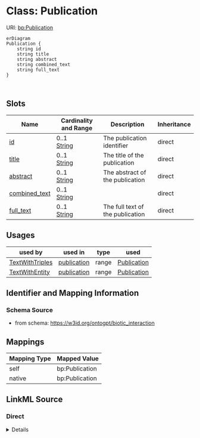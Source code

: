 

# Class: Publication



URI: [bp:Publication](http://w3id.org/ontogpt/biotic-interaction-templatePublication)



```mermaid
erDiagram
Publication {
    string id  
    string title  
    string abstract  
    string combined_text  
    string full_text  
}



```



<!-- no inheritance hierarchy -->


## Slots

| Name | Cardinality and Range | Description | Inheritance |
| ---  | --- | --- | --- |
| [id](id.md) | 0..1 <br/> [String](String.md) | The publication identifier | direct |
| [title](title.md) | 0..1 <br/> [String](String.md) | The title of the publication | direct |
| [abstract](abstract.md) | 0..1 <br/> [String](String.md) | The abstract of the publication | direct |
| [combined_text](combined_text.md) | 0..1 <br/> [String](String.md) |  | direct |
| [full_text](full_text.md) | 0..1 <br/> [String](String.md) | The full text of the publication | direct |





## Usages

| used by | used in | type | used |
| ---  | --- | --- | --- |
| [TextWithTriples](TextWithTriples.md) | [publication](publication.md) | range | [Publication](Publication.md) |
| [TextWithEntity](TextWithEntity.md) | [publication](publication.md) | range | [Publication](Publication.md) |






## Identifier and Mapping Information







### Schema Source


* from schema: https://w3id.org/ontogpt/biotic_interaction




## Mappings

| Mapping Type | Mapped Value |
| ---  | ---  |
| self | bp:Publication |
| native | bp:Publication |







## LinkML Source

<!-- TODO: investigate https://stackoverflow.com/questions/37606292/how-to-create-tabbed-code-blocks-in-mkdocs-or-sphinx -->

### Direct

<details>
```yaml
name: Publication
from_schema: https://w3id.org/ontogpt/biotic_interaction
attributes:
  id:
    name: id
    description: The publication identifier
    from_schema: https://w3id.org/ontogpt/biotic_interaction
    domain_of:
    - NamedEntity
    - Publication
  title:
    name: title
    description: The title of the publication
    from_schema: https://w3id.org/ontogpt/biotic_interaction
    rank: 1000
    domain_of:
    - Publication
  abstract:
    name: abstract
    description: The abstract of the publication
    from_schema: https://w3id.org/ontogpt/biotic_interaction
    rank: 1000
    domain_of:
    - Publication
  combined_text:
    name: combined_text
    from_schema: https://w3id.org/ontogpt/biotic_interaction
    rank: 1000
    domain_of:
    - Publication
  full_text:
    name: full_text
    description: The full text of the publication
    from_schema: https://w3id.org/ontogpt/biotic_interaction
    rank: 1000
    domain_of:
    - Publication

```
</details>

### Induced

<details>
```yaml
name: Publication
from_schema: https://w3id.org/ontogpt/biotic_interaction
attributes:
  id:
    name: id
    description: The publication identifier
    from_schema: https://w3id.org/ontogpt/biotic_interaction
    alias: id
    owner: Publication
    domain_of:
    - NamedEntity
    - Publication
    range: string
  title:
    name: title
    description: The title of the publication
    from_schema: https://w3id.org/ontogpt/biotic_interaction
    rank: 1000
    alias: title
    owner: Publication
    domain_of:
    - Publication
    range: string
  abstract:
    name: abstract
    description: The abstract of the publication
    from_schema: https://w3id.org/ontogpt/biotic_interaction
    rank: 1000
    alias: abstract
    owner: Publication
    domain_of:
    - Publication
    range: string
  combined_text:
    name: combined_text
    from_schema: https://w3id.org/ontogpt/biotic_interaction
    rank: 1000
    alias: combined_text
    owner: Publication
    domain_of:
    - Publication
    range: string
  full_text:
    name: full_text
    description: The full text of the publication
    from_schema: https://w3id.org/ontogpt/biotic_interaction
    rank: 1000
    alias: full_text
    owner: Publication
    domain_of:
    - Publication
    range: string

```
</details>